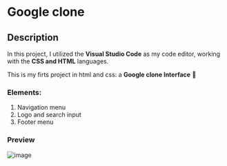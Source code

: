 # Google clone 
## Description 
In this project, I utilized the **Visual Studio Code** as my code editor, working with the **CSS and HTML** languages.

This is my firts project in html and css: a **Google clone Interface** 🤗

### Elements:
<ol>
  <li>Navigation menu</li>
  <li>Logo and search input</li>
  <li>Footer menu</li>
</ol>

### Preview
![image](https://github.com/LucyCVieyra/Google_Clone/assets/151804522/4b791514-7c9a-43c8-9e2e-844b9b1f76e9)
